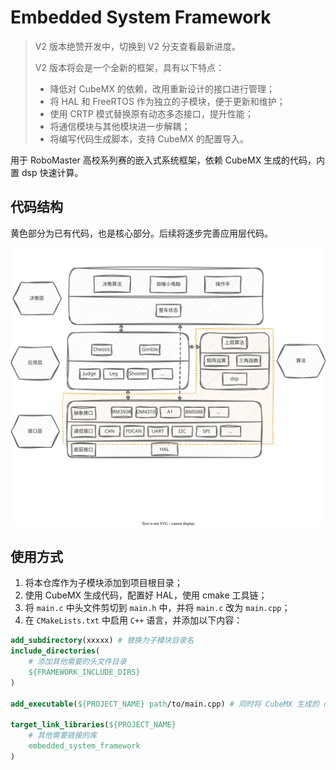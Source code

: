 # Embedded System Framework

> V2 版本绝赞开发中，切换到 V2 分支查看最新进度。
>
> V2 版本将会是一个全新的框架，具有以下特点：
> - 降低对 CubeMX 的依赖，改用重新设计的接口进行管理；
> - 将 HAL 和 FreeRTOS 作为独立的子模块，便于更新和维护；
> - 使用 CRTP 模式替换原有动态多态接口，提升性能；
> - 将通信模块与其他模块进一步解耦；
> - 将编写代码生成脚本，支持 CubeMX 的配置导入。

用于 RoboMaster 高校系列赛的嵌入式系统框架，依赖 CubeMX 生成的代码，内置 dsp 快速计算。

## 代码结构

黄色部分为已有代码，也是核心部分。后续将逐步完善应用层代码。

![](docs/layer.svg)

## 使用方式

1. 将本仓库作为子模块添加到项目根目录；
2. 使用 CubeMX 生成代码，配置好 HAL，使用 cmake 工具链；
3. 将 `main.c` 中头文件剪切到 `main.h` 中，并将 `main.c` 改为 `main.cpp`；
4. 在 `CMakeLists.txt` 中启用 `C++` 语言，并添加以下内容：

```cmake
add_subdirectory(xxxxx) # 替换为子模块目录名
include_directories(
    # 添加其他需要的头文件目录
    ${FRAMEWORK_INCLUDE_DIRS}
)

add_executable(${PROJECT_NAME} path/to/main.cpp) # 同时将 CubeMX 生成的 cmakelists 中添加 main.c 的一行删除

target_link_libraries(${PROJECT_NAME} 
    # 其他需要链接的库
    embedded_system_framework
)
```